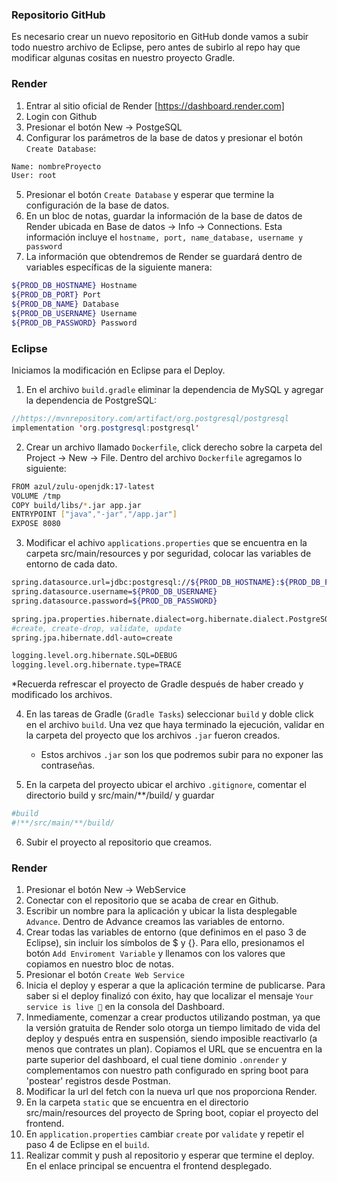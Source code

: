 ### Repositorio GitHub
Es necesario crear un nuevo repositorio en GitHub donde vamos a subir todo nuestro archivo de Eclipse, pero antes de subirlo al repo hay que modificar algunas cositas en nuestro proyecto Gradle.

### Render
1. Entrar al sitio oficial de Render [https://dashboard.render.com]
2. Login con Github
3. Presionar el botón New -> PostgeSQL
4. Configurar los parámetros de la base de datos y presionar el botón `Create Database`:
```sh
Name: nombreProyecto
User: root
```
5. Presionar el botón `Create Database` y esperar que termine la configuración de la base de datos.
6. En un bloc de notas, guardar la información de la base de datos de Render ubicada en Base de datos -> Info -> Connections. Esta información incluye el `hostname, port, name_database, username y password`
7. La información que obtendremos de Render se guardará dentro de variables específicas de la siguiente manera:
```sh
${PROD_DB_HOSTNAME} Hostname
${PROD_DB_PORT} Port
${PROD_DB_NAME} Database
${PROD_DB_USERNAME} Username
${PROD_DB_PASSWORD} Password
```

### Eclipse
Iniciamos la modificación en Eclipse para el Deploy. 
1. En el archivo `build.gradle` eliminar la dependencia de MySQL y agregar la dependencia de PostgreSQL:
```java
//https://mvnrepository.com/artifact/org.postgresql/postgresql
implementation 'org.postgresql:postgresql'
```

2. Crear un archivo llamado `Dockerfile`, click derecho sobre la carpeta del Project -> New -> File. Dentro del archivo `Dockerfile` agregamos lo siguiente:
```sh
FROM azul/zulu-openjdk:17-latest
VOLUME /tmp
COPY build/libs/*.jar app.jar
ENTRYPOINT ["java","-jar","/app.jar"]
EXPOSE 8080
```

3. Modificar el achivo `applications.properties` que se encuentra en la carpeta src/main/resources y por seguridad, colocar las variables de entorno de cada dato. 
```sh
spring.datasource.url=jdbc:postgresql://${PROD_DB_HOSTNAME}:${PROD_DB_PORT}/${PROD_DB_NAME}
spring.datasource.username=${PROD_DB_USERNAME}
spring.datasource.password=${PROD_DB_PASSWORD}

spring.jpa.properties.hibernate.dialect=org.hibernate.dialect.PostgreSQL10Dialect
#create, create-drop, validate, update
spring.jpa.hibernate.ddl-auto=create

logging.level.org.hibernate.SQL=DEBUG
logging.level.org.hibernate.type=TRACE
```
*Recuerda refrescar el proyecto de Gradle después de haber creado y modificado los archivos.

4. En las tareas de Gradle (`Gradle Tasks`) seleccionar `build` y doble click en el archivo `build`. Una vez que haya terminado la ejecución, validar en la carpeta del proyecto que los archivos `.jar` fueron creados.
    - Estos archivos `.jar` son los que podremos subir para no exponer las contraseñas.

5. En la carpeta del proyecto ubicar el archivo `.gitignore`, comentar el directorio build y src/main/**/build/ y guardar
```sh
#build
#!**/src/main/**/build/
```
6. Subir el proyecto al repositorio que creamos.

### Render
1. Presionar el botón New -> WebService
2. Conectar con el repositorio que se acaba de crear en Github.
3. Escribir un nombre para la aplicación y ubicar la lista desplegable `Advance`. Dentro de Advance creamos las variables de entorno.
4. Crear todas las variables de entorno (que definimos en el paso 3 de Eclipse), sin incluir los símbolos de $ y {}. Para ello, presionamos el botón `Add Enviroment Variable` y llenamos con los valores que copiamos en nuestro bloc de notas. 
5. Presionar el botón `Create Web Service`
6. Inicia el deploy y esperar a que la aplicación termine de publicarse.
Para saber si el deploy finalizó con éxito, hay que localizar el mensaje `Your service is live 🎉` en la consola del Dashboard.
7. Inmediamente, comenzar a crear productos utilizando postman, ya que la versión gratuita de Render solo otorga un tiempo limitado de vida del deploy y después entra en suspensión, siendo imposible reactivarlo (a menos que contrates un plan).
    Copiamos el URL que se encuentra en la parte superior del dashboard, el cual tiene dominio `.onrender` y complementamos con nuestro path configurado en spring boot para 'postear' registros desde Postman.
8. Modificar la url del fetch con la nueva url que nos proporciona Render.
9. En la carpeta `static` que se encuentra en el directorio src/main/resources del proyecto de Spring boot, copiar el proyecto del frontend.
10. En `application.properties` cambiar `create` por `validate` y repetir el paso 4 de Eclipse en el `build`.
10. Realizar commit y push al repositorio y esperar que termine el deploy. En el enlace principal se encuentra el frontend desplegado.